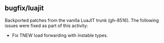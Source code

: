 ## bugfix/luajit

Backported patches from the vanilla LuaJIT trunk (gh-8516). The following issues
were fixed as part of this activity:

* Fix TNEW load forwarding with instable types.
